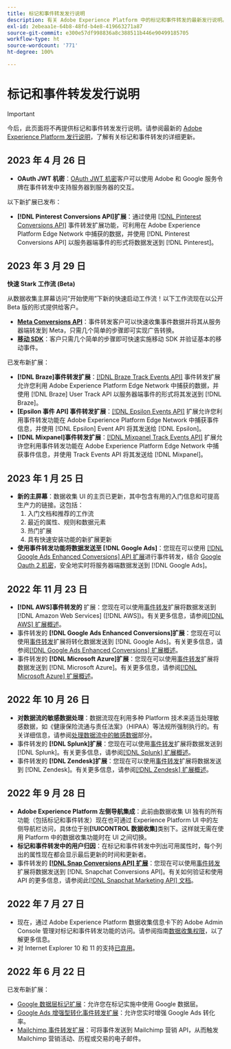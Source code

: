 ```yaml
---
title: 标记和事件转发发行说明
description: 有关 Adobe Experience Platform 中的标记和事件转发的最新发行说明。
exl-id: 2ebeaa1e-64b8-48fd-b4e8-419663271a87
source-git-commit: e300e57df998836a8c388511b446e90499185705
workflow-type: ht
source-wordcount: '771'
ht-degree: 100%

---
```


# 标记和事件转发发行说明

>[!IMPORTANT]
>
>今后，此页面将不再提供标记和事件转发发行说明。请参阅最新的 [Adobe Experience Platform 发行说明](https://experienceleague.adobe.com/docs/experience-platform/release-notes/latest.html#data-collection)，了解有关标记和事件转发的详细更新。

## 2023 年 4 月 26 日

* **OAuth JWT 机密**：[OAuth JWT 机密](https://experienceleague.adobe.com/docs/experience-platform/tags/event-forwarding/secrets.html)客户可以使用 Adobe 和 Google 服务令牌在事件转发中支持服务器到服务器的交互。

以下新扩展已发布：

* **[!DNL Pinterest Conversions API]扩展**：通过使用 [[!DNL Pinterest Conversions API]](https://experienceleague.adobe.com/docs/experience-platform/tags/extensions/server/pinterest/overview.html) 事件转发扩展功能，可利用在 Adobe Experience Platform Edge Network 中捕获的数据，并使用 [!DNL Pinterest Conversions API] 以服务器端事件的形式将数据发送到 [!DNL Pinterest]。

## 2023 年 3 月 29 日

**快速 Stark 工作流 (Beta)**

从数据收集主屏幕访问“开始使用”下新的快速启动工作流！以下工作流现在以公开 Beta 版的形式提供给客户。
* **[Meta Conversions API](https://experienceleague.adobe.com/docs/experience-platform/tags/extensions/server/meta/overview.html#quick-start)**：事件转发客户可以快速收集事件数据并将其从服务器端转发到 Meta，只需几个简单的步骤即可实现广告转换。
* **[移动 SDK](https://developer.adobe.com/client-sdks/documentation/)**：客户只需几个简单的步骤即可快速实施移动 SDK 并验证基本的移动事件。

已发布新扩展：

* **[!DNL Braze]事件转发扩展**：[[!DNL Braze Track Events API]](https://experienceleague.adobe.com/docs/experience-platform/tags/extensions/server/braze/overview.html) 事件转发扩展允许您利用 Adobe Experience Platform Edge Network 中捕获的数据，并使用 [!DNL Braze] User Track API 以服务器端事件的形式将其发送到 [!DNL Braze]。
* **[Epsilon 事件 API] 事件转发扩展**：[[!DNL Epsilon Events API]](https://experienceleague.adobe.com/docs/experience-platform/tags/extensions/server/braze/overview.html) 扩展允许您利用事件转发功能在 Adobe Experience Platform Edge Network 中捕获事件信息，并使用 [!DNL Epsilon] Event API 将其发送给 [!DNL Epsilon]。
* **[!DNL Mixpanel]事件转发扩展**：[[!DNL Mixpanel Track Events API]](https://experienceleague.adobe.com/docs/experience-platform/tags/extensions/server/braze/overview.html) 扩展允许您利用事件转发功能在 Adobe Experience Platform Edge Network 中捕获事件信息，并使用 Track Events API 将其发送给 [!DNL Mixpanel]。

## 2023 年 1 月 25 日

* **新的主屏幕**：数据收集 UI 的主页已更新，其中包含有用的入门信息和可提高生产力的链接。这包括：
   1. 入门文档和推荐的工作流
   1. 最近的属性、规则和数据元素
   1. 热门扩展
   1. 具有快速安装功能的新扩展更新
* **使用事件转发功能将数据发送至 [!DNL Google Ads]**：您现在可以使用 [[!DNL Google Ads Enhanced Conversions] API 扩展](../extensions/server/google-ads-enhanced-conversions/overview.md)进行事件转发，结合 [Google Oauth 2 机密](../ui/event-forwarding/secrets.md#google-oauth2)，安全地实时将服务器端数据发送到 [!DNL Google Ads]。

## 2022 年 11 月 23 日

* **[!DNL AWS]事件转发的** 扩展：您现在可以使用[事件转发](../../tags/ui/event-forwarding/overview.md)扩展将数据发送到 [!DNL Amazon Web Services] ([!DNL AWS])。有关更多信息，请参阅[[!DNL AWS] 扩展概述](../../tags/extensions/server/aws/overview.md)。
* 事件转发的 **[!DNL Google Ads Enhanced Conversions]扩展**：您现在可以使用[事件转发](../../tags/ui/event-forwarding/overview.md)扩展将转化数据发送到 [!DNL Google Ads]。有关更多信息，请参阅[[!DNL Google Ads Enhanced Conversions] 扩展概述](../../tags/extensions/server/google-ads-enhanced-conversions/overview.md)。
* 事件转发的 **[!DNL Microsoft Azure]扩展**：您现在可以使用[事件转发](../../tags/ui/event-forwarding/overview.md)扩展将数据发送到 [!DNL Microsoft Azure]。有关更多信息，请参阅[[!DNL Microsoft Azure] 扩展概述](../../tags/extensions/server/azure/overview.md)。

## 2022 年 10 月 26 日

* **对数据流的敏感数据处理**：数据流现在利用多种 Platform 技术来适当处理敏感数据，如《健康保险流通与责任法案》（HIPAA）等法规所强制执行的。有关详细信息，请参阅[处理数据流中的敏感数据](../../datastreams/overview.md#sensitive)部分。
* 事件转发的 **[!DNL Splunk]扩展**：您现在可以使用[事件转发](../ui/event-forwarding/overview.md)扩展将数据发送到 [!DNL Splunk]。有关更多信息，请参阅[[!DNL Splunk] 扩展概述](../extensions/server/splunk/overview.md)。
* 事件转发的 **[!DNL Zendesk]扩展**：您现在可以使用[事件转发](../ui/event-forwarding/overview.md)扩展将数据发送到 [!DNL Zendesk]。有关更多信息，请参阅[[!DNL Zendesk] 扩展概述](../extensions/server/zendesk/overview.md)。

## 2022 年 9 月 28 日

* **Adobe Experience Platform 左侧导航集成**：此前由数据收集 UI 独有的所有功能（包括标记和事件转发）现在也可通过 Experience Platform UI 中的左侧导航栏访问，具体位于别&#x200B;**[!UICONTROL 数据收集]**&#x200B;类别下。这样就无需在使用 Platform 中的数据收集功能时在 UI 之间切换。
* **标记和事件转发中的用户归因**：在标记和事件转发中列出可用属性时，每个列出的属性现在都会显示最后更新的时间和更新者。
* 事件转发的 **[[!DNL Snap Conversions API] 扩展](https://exchange.adobe.com/apps/ec/108550)**：您现在可以使用[事件转发](../../tags/ui/event-forwarding/overview.md)扩展将数据发送到 [!DNL Snapchat Conversions API]。有关如何验证和使用 API 的更多信息，请参阅此[[!DNL Snapchat Marketing API] 文档](https://marketingapi.snapchat.com/docs/conversion.html)。

## 2022 年 7 月 27 日

* 现在，通过 Adobe Experience Platform 数据收集信息卡下的 Adobe Admin Console 管理对标记和事件转发功能的访问。请参阅指南[数据收集权限](../../collection/permissions.md)，以了解更多信息。
* 对 Internet Explorer 10 和 11 的支持[已弃用](../ie-deprecation.md)。

## 2022 年 6 月 22 日

已发布新扩展：

* [Google 数据层标记扩展](../extensions/client/google-data-layer/overview.md)：允许您在标记实施中使用 Google 数据层。
* [Google Ads 增强型转化事件转发扩展](https://partners.adobe.com/exchangeprogram/experiencecloud/exchange.details.108630.html)：允许您实时增强 Google Ads 转化率。
* [Mailchimp 事件转发扩展](../extensions/server/mailchimp/overview.md)：可将事件发送到 Mailchimp 营销 API，从而触发 Mailchimp 营销活动、历程或交易的电子邮件。